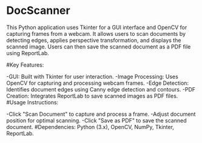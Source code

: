 # DocScanner
This Python application uses Tkinter for a GUI interface and OpenCV for capturing frames from a webcam. It allows users to scan documents by detecting edges, applies perspective transformation, and displays the scanned image. Users can then save the scanned document as a PDF file using ReportLab.

#Key Features:

-GUI: Built with Tkinter for user interaction.
-Image Processing: Uses OpenCV for capturing and processing webcam frames.
-Edge Detection: Identifies document edges using Canny edge detection and contours.
-PDF Creation: Integrates ReportLab to save scanned images as PDF files.
#Usage Instructions:

-Click "Scan Document" to capture and process a frame.
-Adjust document position for optimal scanning.
-Click "Save as PDF" to save the scanned document.
#Dependencies: Python (3.x), OpenCV, NumPy, Tkinter, ReportLab.
